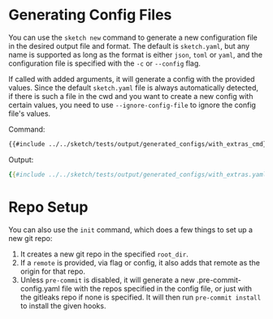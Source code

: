 # Generating Config Files

You can use the `sketch new` command to generate a new configuration file in the desired output file and format. 
The default is `sketch.yaml`, but any name is supported as long as the format is either `json`, `toml` or `yaml`, and the configuration file is specified with the `-c` or `--config` flag.

If called with added arguments, it will generate a config with the provided values. 
Since the default `sketch.yaml` file is always automatically detected, if there is such a file in the cwd and you want to create a new config with certain values, you need to use `--ignore-config-file` to ignore the config file's values.

Command:

```txt
{{#include ../../sketch/tests/output/generated_configs/with_extras_cmd}}
```

Output:

```yaml
{{#include ../../sketch/tests/output/generated_configs/with_extras.yaml}}
```

# Repo Setup

You can also use the `init` command, which does a few things to set up a new git repo:

1. It creates a new git repo in the specified `root_dir`.
2. If a `remote` is provided, via flag or config, it also adds that remote as the origin for that repo.
3. Unless `pre-commit` is disabled, it will generate a new .pre-commit-config.yaml file with the repos specified in the config file, or just with the gitleaks repo if none is specified. It will then run `pre-commit install` to install the given hooks.
